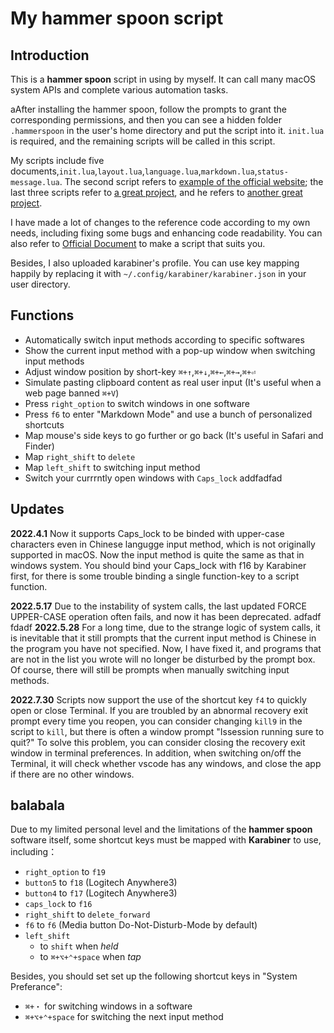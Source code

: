 # My hammer spoon script

## Introduction
This is a **hammer spoon** script in using by myself. It can call many macOS system APIs and complete various automation tasks.

aAfter installing the hammer spoon, follow the prompts to grant the corresponding permissions, and then you can see a hidden folder `.hammerspoon` in the user's home directory and put the script into it. `init.lua` is required, and the remaining scripts will be called in this script.

My scripts include five documents,`init.lua`,`layout.lua`,`language.lua`,`markdown.lua`,`status-message.lua`. The second script refers to [example of the official website](http://www.hammerspoon.org/go/); the last three scripts refer to [a great project](https://github.com/JIagengDing/hammerspoon-config), and he refers to [another great project](https://www.bilibili.com/video/BV1Q54y197dw).

I have made a lot of changes to the reference code according to my own needs, including fixing some bugs and enhancing code readability. You can also refer to [Official Document](http://www.hammerspoon.org/docs/) to make a script that suits you.

Besides, I also uploaded karabiner's profile. You can use key mapping happily by replacing it with `~/.config/karabiner/karabiner.json` in your user directory.

## Functions
- Automatically switch input methods according to specific softwares
- Show the current input method with a pop-up window when switching input methods 
- Adjust window position by short-key `⌘+↑`,`⌘+↓`,`⌘+←`,`⌘+→`,`⌘+⏎`
- Simulate pasting clipboard content as real user input (It's useful when a web page banned `⌘+V`)
- Press `right_option` to switch windows in one software
- Press `f6` to enter "Markdown Mode" and use a bunch of personalized shortcuts
- Map mouse's side keys to go further or go back (It's useful in Safari and Finder)
- Map `right_shift` to `delete`
- Map `left_shift` to switching input method
- Switch your currrntly open windows with `Caps_lock`
addfadfad
## Updates
**2022.4.1** Now it supports Caps_lock to be binded with upper-case characters even in Chinese langugge input method, which is not originally supported in macOS. Now the input method is quite the same as that in windows system. You should bind your Caps_lock with f16 by Karabiner first, for there is some trouble binding a single function-key to a script function.

**2022.5.17** Due to the instability of system calls, the last updated FORCE UPPER-CASE operation often fails, and now it has been deprecated.
adfadf
fdadf
**2022.5.28** For a long time, due to the strange logic of system calls, it is inevitable that it still prompts that the current input method is Chinese in the program you have not specified. Now, I have fixed it, and programs that are not in the list you wrote will no longer be disturbed by the prompt box. Of course, there will still be prompts when manually switching input methods.

**2022.7.30** Scripts now support the use of the shortcut key `f4` to quickly open or close Terminal. If you are troubled by an abnormal recovery exit prompt every time you reopen, you can consider changing `kill9` in the script to `kill`, but there is often a window prompt "Issession running sure to quit?" To solve this problem, you can consider closing the recovery exit window in terminal preferences. In addition, when switching on/off the Terminal, it will check whether vscode has any windows, and close the app if there are no other windows.

## balabala
Due to my limited personal level and the limitations of the **hammer spoon** software itself, some shortcut keys must be mapped with **Karabiner** to use, including：
- `right_option` to `f19`
- `button5` to `f18` (Logitech Anywhere3)
- `button4` to `f17` (Logitech Anywhere3)
- `caps_lock` to `f16`
- `right_shift` to `delete_forward`
- `f6` to `f6` (Media button Do-Not-Disturb-Mode by default)
- `left_shift`
  - to `shift` when *held*
  - to `⌘+⌥+⌃+space` when *tap* 

Besides, you should set set up the following shortcut keys in "System Preferance":
- `⌘+・` for switching windows in a software
- `⌘+⌥+⌃+space` for switching the next input method
